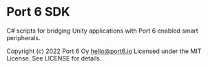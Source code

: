 # Port 6 SDK

C# scripts for bridging Unity applications with Port 6 enabled smart peripherals.

Copyright (c) 2022 Port 6 Oy <hello@port6.io>
Licensed under the MIT License. See LICENSE for details.
